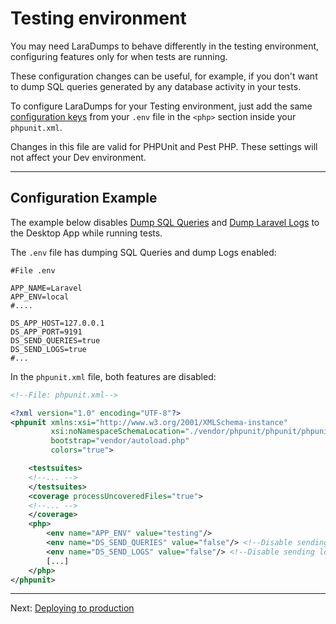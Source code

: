 # Testing environment

You may need LaraDumps to behave differently in the testing environment, configuring features only for when tests are running.

These configuration changes can be useful, for example, if you don't want to dump SQL queries generated by any database activity in your tests.

To configure LaraDumps for your Testing environment, just add the same [configuration keys](laravel/get-started/configuration.md "Configuration") from your `.env` file in the `<php>` section inside your `phpunit.xml`.

Changes in this file are valid for PHPUnit and Pest PHP. These settings will not affect your Dev environment.

---

## Configuration Example

The example below disables [Dump SQL Queries](laravel/get-started/configuration?id=sql-queries "SQL Queries") and [Dump Laravel Logs](laravel/get-started/configuration?id=laravel-logs "Laravel Logs") to the Desktop App while running tests.

The `.env` file has dumping SQL Queries and dump Logs enabled:

```shell
#File .env

APP_NAME=Laravel
APP_ENV=local
#....

DS_APP_HOST=127.0.0.1
DS_APP_PORT=9191
DS_SEND_QUERIES=true
DS_SEND_LOGS=true
#...
```

In the `phpunit.xml` file, both features are disabled:

```xml
<!--File: phpunit.xml-->

<?xml version="1.0" encoding="UTF-8"?>
<phpunit xmlns:xsi="http://www.w3.org/2001/XMLSchema-instance"
         xsi:noNamespaceSchemaLocation="./vendor/phpunit/phpunit/phpunit.xsd"
         bootstrap="vendor/autoload.php"
         colors="true">

    <testsuites>
    <!--... -->
    </testsuites>
    <coverage processUncoveredFiles="true">
    <!--... -->
    </coverage>
    <php>
        <env name="APP_ENV" value="testing"/>
        <env name="DS_SEND_QUERIES" value="false"/> <!--Disable sending queries -->
        <env name="DS_SEND_LOGS" value="false"/> <!--Disable sending logs -->
        [...]
    </php>
</phpunit>
```

---

Next: [Deploying to production](laravel/debug/deploying-to-production.md "Deploying to production")